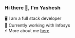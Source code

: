 ### Hi there 👋, I'm Yashesh
🖥️ I am a full stack developer<br/>
💼 Currently working with Infosys<br/>
⚡ More about me [here](https://www.linkedin.com/in/yashesh-chauhan-7516b2130/)


<!--
**Yashesh123/Yashesh123** is a ✨ _special_ ✨ repository because its `README.md` (this file) appears on your GitHub profile.

Here are some ideas to get you started:

- 🔭 I’m currently working on ...
- 🌱 I’m currently learning ...
- 👯 I’m looking to collaborate on ...
- 🤔 I’m looking for help with ...
- 💬 Ask me about ...
- 📫 How to reach me: ...
- 😄 Pronouns: ...
- ⚡ Fun fact: ...
-->
